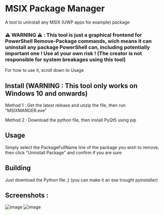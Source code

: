 # MSIX Package Manager
A tool to uninstall any MSIX (UWP apps for example) package

### ⚠️ WARNING ⚠️ : This tool is just a graphical frontend for PowerShell Remove-Package commands, wich means it can uninstall any package PowerShell can, including potentially important one ! Use at your own risk ! (The creator is not responsible for system breakages using this tool)

For how to use it, scroll down to Usage

## Install (WARNING : This tool only works on Windows 10 and onwards)

Method 1 : Get the latest release and unzip the file, then run "MSIXMANGER.exe" 

Method 2 : Download the python file, then install PyQt5 using pip

## Usage

Simply select the PackageFullName line of the package you wish to remove, then click "Uninstall Package" and confirm if you are sure

## Building

Just download the Python file ;) (you can make it an exe trought pyinstaller)

## Screenshots : 

![image](https://github.com/user-attachments/assets/df24aa91-8f43-450b-b49b-a77c59790d02)
![image](https://github.com/user-attachments/assets/e8af39e3-1f34-4415-b6b6-673fbee27523)
